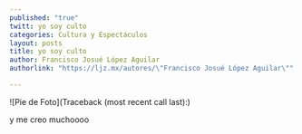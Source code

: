 ```yaml
---
published: "true"
twitt: yo soy culto
categories: Cultura y Espectáculos
layout: posts
title: yo soy culto
author: Francisco Josué López Aguilar
authorlink: "https://ljz.mx/autores/\"Francisco Josué López Aguilar\""

---
```


![Pie de Foto](Traceback (most recent call last):)

y me creo muchoooo
